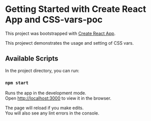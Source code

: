 # Getting Started with Create React App and CSS-vars-poc

This project was bootstrapped with [Create React App](https://github.com/facebook/create-react-app).

This projewct demonstrates the usage and setting of CSS vars.

## Available Scripts

In the project directory, you can run:

### `npm start`

Runs the app in the development mode.\
Open [http://localhost:3000](http://localhost:3000) to view it in the browser.

The page will reload if you make edits.\
You will also see any lint errors in the console.
